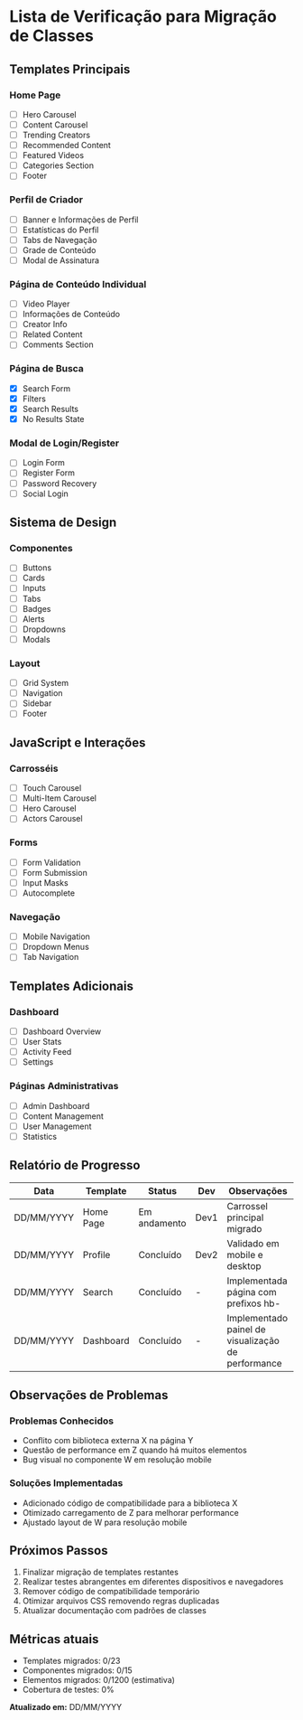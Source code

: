 # Lista de Verificação para Migração de Classes

## Templates Principais

### Home Page
- [ ] Hero Carousel
- [ ] Content Carousel
- [ ] Trending Creators
- [ ] Recommended Content
- [ ] Featured Videos
- [ ] Categories Section
- [ ] Footer

### Perfil de Criador
- [ ] Banner e Informações de Perfil
- [ ] Estatísticas do Perfil
- [ ] Tabs de Navegação
- [ ] Grade de Conteúdo
- [ ] Modal de Assinatura

### Página de Conteúdo Individual
- [ ] Video Player
- [ ] Informações de Conteúdo
- [ ] Creator Info
- [ ] Related Content
- [ ] Comments Section

### Página de Busca
- [x] Search Form
- [x] Filters
- [x] Search Results
- [x] No Results State

### Modal de Login/Register
- [ ] Login Form
- [ ] Register Form
- [ ] Password Recovery
- [ ] Social Login

## Sistema de Design

### Componentes
- [ ] Buttons
- [ ] Cards
- [ ] Inputs
- [ ] Tabs
- [ ] Badges
- [ ] Alerts
- [ ] Dropdowns
- [ ] Modals

### Layout
- [ ] Grid System
- [ ] Navigation
- [ ] Sidebar
- [ ] Footer

## JavaScript e Interações

### Carrosséis
- [ ] Touch Carousel
- [ ] Multi-Item Carousel
- [ ] Hero Carousel
- [ ] Actors Carousel

### Forms
- [ ] Form Validation
- [ ] Form Submission
- [ ] Input Masks
- [ ] Autocomplete

### Navegação
- [ ] Mobile Navigation
- [ ] Dropdown Menus
- [ ] Tab Navigation

## Templates Adicionais

### Dashboard
- [ ] Dashboard Overview
- [ ] User Stats
- [ ] Activity Feed
- [ ] Settings

### Páginas Administrativas
- [ ] Admin Dashboard
- [ ] Content Management
- [ ] User Management
- [ ] Statistics

## Relatório de Progresso

| Data | Template | Status | Dev | Observações |
|------|----------|--------|-----|------------|
| DD/MM/YYYY | Home Page | Em andamento | Dev1 | Carrossel principal migrado |
| DD/MM/YYYY | Profile | Concluído | Dev2 | Validado em mobile e desktop |
| DD/MM/YYYY | Search | Concluído | - | Implementada página com prefixos hb- |
| DD/MM/YYYY | Dashboard | Concluído | - | Implementado painel de visualização de performance |

## Observações de Problemas

### Problemas Conhecidos
- Conflito com biblioteca externa X na página Y
- Questão de performance em Z quando há muitos elementos
- Bug visual no componente W em resolução mobile

### Soluções Implementadas
- Adicionado código de compatibilidade para a biblioteca X
- Otimizado carregamento de Z para melhorar performance
- Ajustado layout de W para resolução mobile

## Próximos Passos

1. Finalizar migração de templates restantes
2. Realizar testes abrangentes em diferentes dispositivos e navegadores
3. Remover código de compatibilidade temporário
4. Otimizar arquivos CSS removendo regras duplicadas
5. Atualizar documentação com padrões de classes

## Métricas atuais

- Templates migrados: 0/23
- Componentes migrados: 0/15
- Elementos migrados: 0/1200 (estimativa)
- Cobertura de testes: 0%

**Atualizado em:** DD/MM/YYYY
